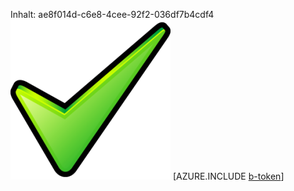 Inhalt: ae8f014d-c6e8-4cee-92f2-036df7b4cdf4![Bild](99f625c8-392f-4bfe-8309-1917b60cb0b1.png)
[AZURE.INCLUDE [b-token](a06a16f4-4921-4d8b-82cc-2c50a97bb8f9.md)]
